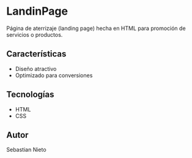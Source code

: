 # LandinPage

Página de aterrizaje (landing page) hecha en HTML para promoción de servicios o productos.

## Características

- Diseño atractivo
- Optimizado para conversiones

## Tecnologías

- HTML
- CSS

## Autor

Sebastian Nieto
